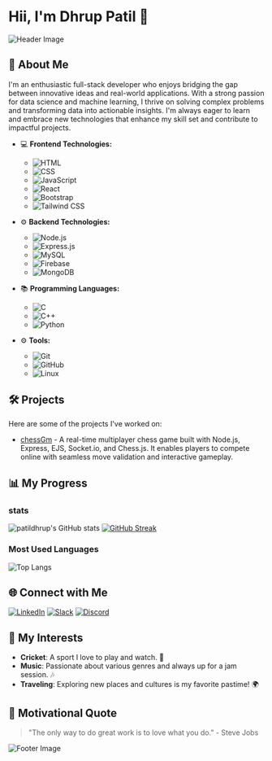 # Hii, I'm Dhrup Patil 👋

![Header Image](https://www.canva.com/templates/EAE5O3hutjQ-green-and-brown-simple-welcome-new-student-classroom-baner/)

## 🌟 About Me
I'm an enthusiastic full-stack developer who enjoys bridging the gap between innovative ideas and real-world applications. With a strong passion for data science and machine learning, I thrive on solving complex problems and transforming data into actionable insights. I'm always eager to learn and embrace new technologies that enhance my skill set and contribute to impactful projects.

- 💻 **Frontend Technologies:** 
  - ![HTML](https://img.shields.io/badge/-HTML-E34F26?style=flat-square&logo=html5&logoColor=ffffff)
  - ![CSS](https://img.shields.io/badge/-CSS-1572B6?style=flat-square&logo=css3&logoColor=ffffff)
  - ![JavaScript](https://img.shields.io/badge/-JavaScript-F7DF1E?style=flat-square&logo=javascript&logoColor=000000)
  - ![React](https://img.shields.io/badge/-React-61DAFB?style=flat-square&logo=react&logoColor=000000)
  - ![Bootstrap](https://img.shields.io/badge/-Bootstrap-563D7C?style=flat-square&logo=bootstrap&logoColor=ffffff)
  - ![Tailwind CSS](https://img.shields.io/badge/-Tailwind%20CSS-06B6D4?style=flat-square&logo=tailwind-css&logoColor=ffffff)

- ⚙️ **Backend Technologies:**
  - ![Node.js](https://img.shields.io/badge/-Node.js-339933?style=flat-square&logo=node.js&logoColor=ffffff)
  - ![Express.js](https://img.shields.io/badge/-Express.js-000000?style=flat-square&logo=express&logoColor=ffffff)
  - ![MySQL](https://img.shields.io/badge/-MySQL-4479A1?style=flat-square&logo=mysql&logoColor=ffffff)
  - ![Firebase](https://img.shields.io/badge/-Firebase-FFCA28?style=flat-square&logo=firebase&logoColor=ffffff)
  - ![MongoDB](https://img.shields.io/badge/-MongoDB-47A248?style=flat-square&logo=mongodb&logoColor=ffffff)

- 📚 **Programming Languages:**
  - ![C](https://img.shields.io/badge/-C-A8B400?style=flat-square&logo=c&logoColor=ffffff)
  - ![C++](https://img.shields.io/badge/-C++-00599C?style=flat-square&logo=cplusplus&logoColor=ffffff)
  - ![Python](https://img.shields.io/badge/-Python-3776AB?style=flat-square&logo=python&logoColor=ffffff)

- ⚙️ **Tools:**
  - ![Git](https://img.shields.io/badge/-Git-F05032?style=flat-square&logo=git&logoColor=ffffff)
  - ![GitHub](https://img.shields.io/badge/-GitHub-181717?style=flat-square&logo=github&logoColor=ffffff)
  - ![Linux](https://img.shields.io/badge/-Linux-FCC624?style=flat-square&logo=linux&logoColor=000000)

## 🛠️ Projects
Here are some of the projects I've worked on:

- [chessGm](https://github.com/patildhrup/chessGm) -  A real-time multiplayer chess game built with Node.js, Express, EJS, Socket.io, and Chess.js. It enables players to compete online with seamless move validation and interactive gameplay.

## 📊 My Progress

### stats
![patildhrup's GitHub stats](https://github-readme-stats.vercel.app/api?username=patildhrup&show_icons=true&theme=radical) [![GitHub Streak](https://streak-stats.demolab.com/?user=patildhrup&theme=radical)](https://git.io/streak-stats)

### Most Used Languages
![Top Langs](https://github-readme-stats.vercel.app/api/top-langs/?username=patildhrup&layout=compact&show_icons=true&theme=radical)

## 🌐 Connect with Me

[![LinkedIn](https://img.shields.io/badge/LinkedIn-blue?style=flat-square&logo=linkedin)](https://www.linkedin.com/in/your-linkedin-username)
[![Slack](https://img.shields.io/badge/Slack-black?style=flat-square&logo=slack)](https://your-slack-link)
[![Discord](https://img.shields.io/badge/Discord-black?style=flat-square&logo=discord)](https://your-discord-link)


## 🎨 My Interests
- **Cricket**: A sport I love to play and watch. 🏏
- **Music**: Passionate about various genres and always up for a jam session. 🎶
- **Traveling**: Exploring new places and cultures is my favorite pastime! 🌍

## 🌈 Motivational Quote
> "The only way to do great work is to love what you do." - Steve Jobs

![Footer Image](https://via.placeholder.com/800x100.png?text=Thank+you+for+visiting+my+profile!)
